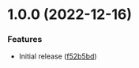 # 1.0.0 (2022-12-16)


### Features

* Initial release ([f52b5bd](https://github.com/de-it-krachten/ansible-role-owncloud_docker/commit/f52b5bd1c838c866037fede7fdb241f2a6af812e))
